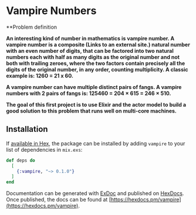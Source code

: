 # Vampire Numbers

**Problem definition

**An interesting kind of number in mathematics is vampire number. A vampire number is a composite (Links to an external site.) natural number with an even number of digits, that can be factored into two natural numbers each with half as many digits as the original number and not both with trailing zeroes, where the two factors contain precisely all the digits of the original number, in any order, counting multiplicity.
A classic example is: 1260 = 21 x 60.**

**A vampire number can have multiple distinct pairs of fangs. A vampire numbers with 2 pairs of fangs is: 125460 = 204 × 615 = 246 × 510.**

**The goal of this first project is to use Elixir and the actor model to build a good solution to this problem that runs well on multi-core machines.**

## Installation

If [available in Hex](https://hex.pm/docs/publish), the package can be installed
by adding `vampire` to your list of dependencies in `mix.exs`:

```elixir
def deps do
  [
    {:vampire, "~> 0.1.0"}
  ]
end
```

Documentation can be generated with [ExDoc](https://github.com/elixir-lang/ex_doc)
and published on [HexDocs](https://hexdocs.pm). Once published, the docs can
be found at [https://hexdocs.pm/vampire](https://hexdocs.pm/vampire).

